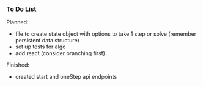 ### To Do List

Planned:

* file to create state object with options to take 1 step or solve (remember persistent data structure)
* set up tests for algo
* add react (consider branching first)

Finished: 
* created start and oneStep api endpoints